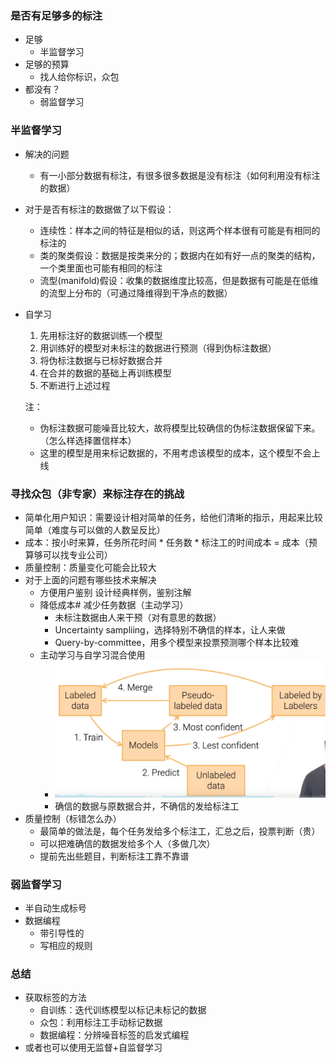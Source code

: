 ### 是否有足够多的标注

- 足够
  - 半监督学习
- 足够的预算
  - 找人给你标识，众包
- 都没有？
  - 弱监督学习 

### 半监督学习

- 解决的问题

  - 有一小部分数据有标注，有很多很多数据是没有标注（如何利用没有标注的数据）

- 对于是否有标注的数据做了以下假设：

  - 连续性：样本之间的特征是相似的话，则这两个样本很有可能是有相同的标注的
  - 类的聚类假设：数据是按类来分的；数据内在如有好一点的聚类的结构，一个类里面也可能有相同的标注
  - 流型(manifold)假设：收集的数据维度比较高，但是数据有可能是在低维的流型上分布的（可通过降维得到干净点的数据） 

- 自学习

  1. 先用标注好的数据训练一个模型
  2. 用训练好的模型对未标注的数据进行预测（得到伪标注数据）
  3. 将伪标注数据与已标好数据合并
  4. 在合并的数据的基础上再训练模型
  5. 不断进行上述过程

  注：

  - 伪标注数据可能噪音比较大，故将模型比较确信的伪标注数据保留下来。（怎么样选择置信样本）
  - 这里的模型是用来标记数据的，不用考虑该模型的成本，这个模型不会上线 

### 寻找众包（非专家）来标注存在的挑战

- 简单化用户知识：需要设计相对简单的任务，给他们清晰的指示，用起来比较简单（难度与可以做的人数呈反比）
- 成本：按小时来算，任务所花时间 * 任务数 * 标注工的时间成本 = 成本（预算够可以找专业公司）
- 质量控制：质量变化可能会比较大 
- 对于上面的问题有哪些技术来解决
  - 方便用户鉴别 设计经典样例，鉴别注解
  - 降低成本# 减少任务数据（主动学习）
    - 未标注数据由人来干预（对有意思的数据）
    - Uncertainty sampliing，选择特别不确信的样本，让人来做
    - Query-by-committee，用多个模型来投票预测哪个样本比较难
  - 主动学习与自学习混合使用
    - <img src="./img/self-active.jpg" alt="self-active" style="zoom: 50%;" />
    - 确信的数据与原数据合并，不确信的发给标注工
- 质量控制（标错怎么办） 
  - 最简单的做法是，每个任务发给多个标注工，汇总之后，投票判断（贵）
  - 可以把难确信的数据发给多个人（多做几次）
  - 提前先出些题目，判断标注工靠不靠谱 

### 弱监督学习

- 半自动生成标号
- 数据编程
  - 带引导性的
  - 写相应的规则 

### 总结

- 获取标签的方法
  - 自训练：迭代训练模型以标记未标记的数据
  - 众包：利用标注工手动标记数据
  - 数据编程：分辨噪音标签的启发式编程
- 或者也可以使用无监督+自监督学习